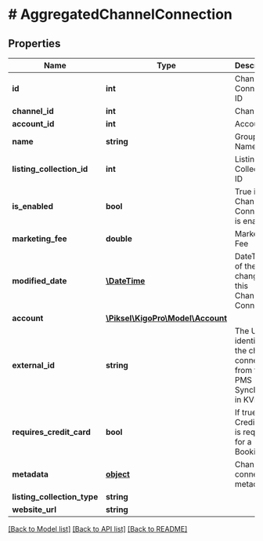 # # AggregatedChannelConnection

## Properties

Name | Type | Description | Notes
------------ | ------------- | ------------- | -------------
**id** | **int** | Channel Connection ID | [optional] 
**channel_id** | **int** | Channel Id | 
**account_id** | **int** | Account Id | 
**name** | **string** | Group Name | 
**listing_collection_id** | **int** | Listing Collection ID | 
**is_enabled** | **bool** | True if the Channel Connection is enabled | [optional] 
**marketing_fee** | **double** | Marketing Fee | [optional] 
**modified_date** | [**\DateTime**](\DateTime.md) | DateTime of the last change to this Channel Connection | [optional] 
**account** | [**\Piksel\KigoPro\Model\Account**](Account.md) |  | [optional] 
**external_id** | **string** | The Unique identifier of the channel connection from the PMS (e.g. SyncLinkID in KVRS) | [optional] 
**requires_credit_card** | **bool** | If true, a Credit Card is required for a Booking | [optional] 
**metadata** | [**object**](.md) | Channel connection metadata | [optional] 
**listing_collection_type** | **string** |  | [optional] 
**website_url** | **string** |  | [optional] 

[[Back to Model list]](../../README.md#documentation-for-models) [[Back to API list]](../../README.md#documentation-for-api-endpoints) [[Back to README]](../../README.md)


